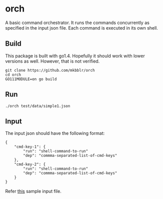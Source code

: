 # orch
A basic command orchestrator. It runs the commands concurrently as specified in the input json file. Each command is executed in its own shell.

## Build
This package is built with go1.4. Hopefully it should work with lower versions as well. However, that is not verified.
```
git clone https://github.com/mkbblr/orch
cd orch
GO111MODULE=on go build
```

## Run
```
./orch test/data/simple1.json
```

## Input
The input json should have the following format:
```
{
    "cmd-key-1": {
        "run": "shell-command-to-run"
        "dep": "commma-separated-list-of-cmd-keys"
    },
    "cmd-key-2": {
        "run": "shell-command-to-run"
        "dep": "commma-separated-list-of-cmd-keys"
    }
}
```
Refer [this](https://github.com/mkbblr/orch/blob/master/test/data/simple2.json) sample input file.
